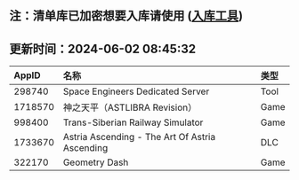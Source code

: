 ## 注：清单库已加密想要入库请使用 ([入库工具](https://github.com/BlankTMing/ManifestAutoUpdate/releases))

## 更新时间：2024-06-02 08:45:32
| AppID | 名称 | 类型  |
| :-------------------- | :----------------------------- | :----------- |
| 298740 | Space Engineers Dedicated Server| Tool |
| 1718570 | 神之天平（ASTLIBRA Revision）| Game |
| 998400 | Trans-Siberian Railway Simulator| Game |
| 1733670 | Astria Ascending - The Art Of Astria Ascending| DLC |
| 322170 | Geometry Dash| Game |
